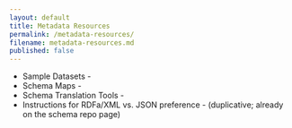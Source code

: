 ```yaml
---
layout: default
title: Metadata Resources
permalink: /metadata-resources/
filename: metadata-resources.md
published: false
---
```





* Sample Datasets - 
* Schema Maps - 
* Schema Translation Tools - 
* Instructions for RDFa/XML vs. JSON preference - (duplicative; already on the schema repo page)
